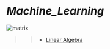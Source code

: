 # *_Machine_Learning_*

![matrix](https://user-images.githubusercontent.com/85587286/183429785-3c93d39c-9f34-4f0b-aca8-b030d28adf0e.jpg)
 
>> * [Linear Algebra](https://github.com/elkinguerrero007/holbertonschool-machine_learning/tree/main/math/0x00-linear_algebra)
